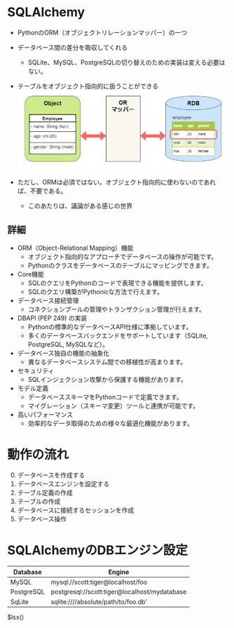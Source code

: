# SQLAlchemy

- PythonのORM（オブジェクトリレーションマッパー）の一つ
- データベース間の差分を吸収してくれる
    - SQLite、MySQL、PostgreSQLの切り替えのための実装は変える必要はない。
- テーブルをオブジェクト指向的に扱うことができる
    ![alt text](image/00.SQLAlchemyの基本/image.png)
    
- ただし、ORMは必須ではない。オブジェクト指向的に使わないのであれば、不要である。
    - このあたりは、議論がある感じの世界


## 詳細
- ORM（Object-Relational Mapping）機能
    - オブジェクト指向的なアプローチでデータベースの操作が可能です。
    - Pythonのクラスをデータベースのテーブルにマッピングできます。
- Core機能
    - SQLのクエリをPythonのコードで表現できる機能を提供します。
    - SQLのクエリ構築がPythonicな方法で行えます。
- データベース接続管理
    - コネクションプールの管理やトランザクション管理が行えます。
- DBAPI (PEP 249) の実装
    - Pythonの標準的なデータベースAPI仕様に準拠しています。
    - 多くのデータベースバックエンドをサポートしています（SQLite, PostgreSQL, MySQLなど）。
- データベース独自の機能の抽象化
    - 異なるデータベースシステム間での移植性が高まります。
- セキュリティ
    - SQLインジェクション攻撃から保護する機能があります。
- モデル定義
    - データベーススキーマをPythonコードで定義できます。
    - マイグレーション（スキーマ変更）ツールと連携が可能です。
- 高いパフォーマンス
    - 効率的なデータ取得のための様々な最適化機能があります。
   
# 動作の流れ

0. データベースを作成する
1. データベースエンジンを設定する
2. テーブル定義の作成
3. テーブルの作成
4. データベースに接続するセッションを作成
5. データベース操作

# SQLAlchemyのDBエンジン設定
| Database   | Engine                                        |
| ---------- | --------------------------------------------- |
| MySQL      | mysql://scott:tiger@localhost/foo             |
| PostgreSQL | postgresql://scott:tiger@localhost/mydatabase |
| SqLite     | sqlite:////absolute/path/to/foo.db'           |


$lsx()